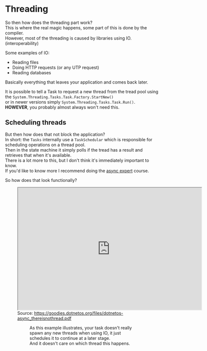 # Threading

So then how does the threading part work?  
This is where the real magic happens, some part of this is done by the compiler.  
However, most of the threading is caused by libraries using IO. (interoperability)  

Some examples of IO:
- Reading files
- Doing HTTP requests (or any UTP request)
- Reading databases

Basically everything that leaves your application and comes back later.  

It is possible to tell a Task to request a new thread from the tread pool using the `System.Threading.Tasks.Task.Factory.StartNew()`   
or in newer versions simply `System.Threading.Tasks.Task.Run()`. **HOWEVER**, you probably almost always won't need this.
  
## Scheduling threads

But then how does that not block the application?  
In short: the `Tasks` internally use a `TaskSchedular` which is responsible for scheduling operations on a thread pool.  
Then in the state machine it simply polls if the tread has a result and retrieves that when it's available.  
There is a lot more to this, but I don't think it's immediately important to know.  
If you'd like to know more I recommend doing the [async expert](https://asyncexpert.com) course.  

So how does that look functionally?  


<figure>
    <iframe 
        src="https://docs.google.com/viewer?url=https://goodies.dotnetos.org/files/dotnetos-async_thereisnothread.pdf&embedded=true" 
        width="600", height="400"
    ></iframe>
    <figcaption>
        Source: <a href="https://goodies.dotnetos.org/files/dotnetos-async_thereisnothread.pdf">https://goodies.dotnetos.org/files/dotnetos-async_thereisnothread.pdf</a>
    <figcaption>
<figure>


As this example illustrates, your task doesn't really spawn any new threads when using IO, it just schedules it to continue at a later stage.  
And it doesn't care on which thread this happens.  